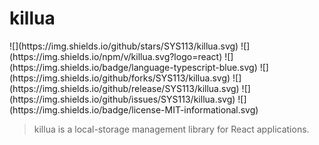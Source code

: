 # killua

<div>
  ![](https://img.shields.io/github/stars/SYS113/killua.svg)
  ![](https://img.shields.io/npm/v/killua.svg?logo=react)
  ![](https://img.shields.io/badge/language-typescript-blue.svg)
  ![](https://img.shields.io/github/forks/SYS113/killua.svg)
  ![](https://img.shields.io/github/release/SYS113/killua.svg)
  ![](https://img.shields.io/github/issues/SYS113/killua.svg)
  ![](https://img.shields.io/badge/license-MIT-informational.svg)
</div>


> killua is a local-storage management library for React applications.
